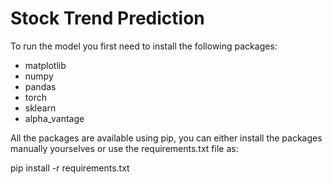 # Stock Trend Prediction

To run the model you first need to install the following packages:

- matplotlib
- numpy
- pandas
- torch
- sklearn
- alpha_vantage

All the packages are available using pip, you can either install the packages manually yourselves or use the requirements.txt file as:

pip install -r requirements.txt



